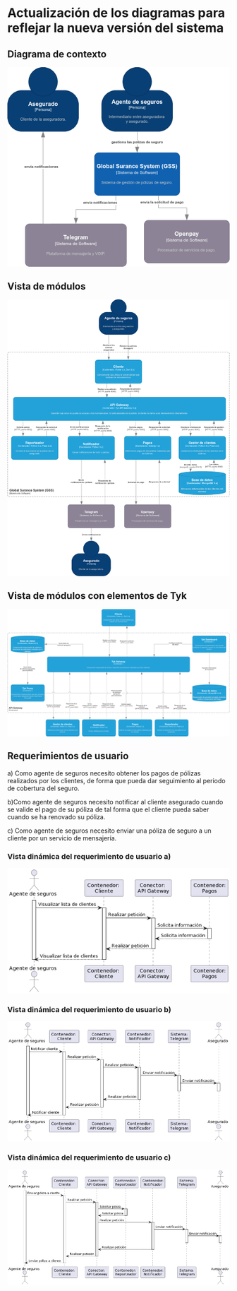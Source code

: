 # Actualización de los diagramas para reflejar la nueva versión del sistema

## Diagrama de contexto

![](images/context-diagram.png)

## Vista de módulos

![](images/module-view.png)

## Vista de módulos con elementos de Tyk

![](images/tyk-module-view.png)

## Requerimientos de usuario

a) Como agente de seguros necesito obtener los pagos de pólizas realizados por los clientes, de forma que pueda dar seguimiento al periodo de cobertura del seguro.

b)Como agente de seguros necesito notificar al cliente asegurado cuando se valide el pago de su póliza de tal forma que el cliente pueda saber cuando se ha renovado su póliza.

c) Como agente de seguros necesito enviar una póliza de seguro a un cliente por un servicio de mensajería.

### Vista dinámica del requerimiento de usuario a)

![](images/dynamic-view-requirement-a.png)

### Vista dinámica del requerimiento de usuario b)

![](images/dynamic-view-requirement-b.png)

### Vista dinámica del requerimiento de usuario c)

![](images/dynamic-view-requirement-c.png)